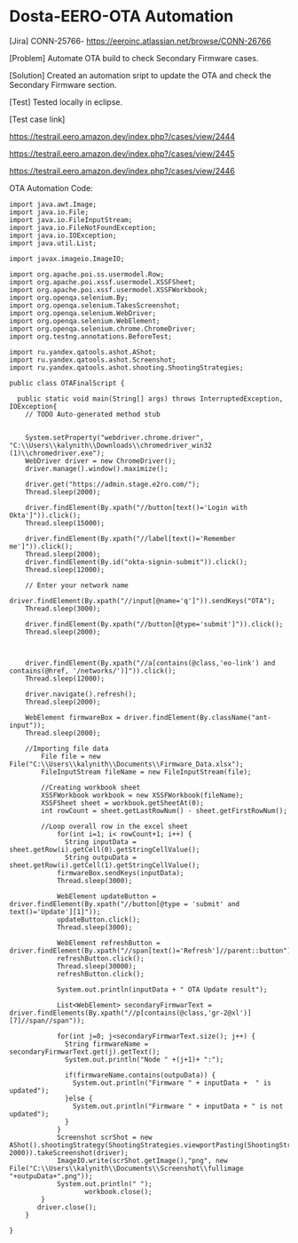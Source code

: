 # Dosta-EERO-OTA Automation 
[Jira] CONN-25766- https://eeroinc.atlassian.net/browse/CONN-26766

[Problem] Automate OTA build to check Secondary Firmware cases.

[Solution] Created an automation sript to update the OTA and check the Secondary Firmware section.

[Test] Tested locally in eclipse.

[Test case link]

https://testrail.eero.amazon.dev/index.php?/cases/view/2444

https://testrail.eero.amazon.dev/index.php?/cases/view/2445

https://testrail.eero.amazon.dev/index.php?/cases/view/2446

OTA Automation Code:

    import java.awt.Image;
    import java.io.File;
    import java.io.FileInputStream;
    import java.io.FileNotFoundException;
    import java.io.IOException;
    import java.util.List;

    import javax.imageio.ImageIO;

    import org.apache.poi.ss.usermodel.Row;
    import org.apache.poi.xssf.usermodel.XSSFSheet;
    import org.apache.poi.xssf.usermodel.XSSFWorkbook;
    import org.openqa.selenium.By;
    import org.openqa.selenium.TakesScreenshot;
    import org.openqa.selenium.WebDriver;
    import org.openqa.selenium.WebElement;
    import org.openqa.selenium.chrome.ChromeDriver;
    import org.testng.annotations.BeforeTest;

    import ru.yandex.qatools.ashot.AShot;
    import ru.yandex.qatools.ashot.Screenshot;
    import ru.yandex.qatools.ashot.shooting.ShootingStrategies;

    public class OTAFinalScript {

      public static void main(String[] args) throws InterruptedException, IOException{
        // TODO Auto-generated method stub


        System.setProperty("webdriver.chrome.driver", "C:\\Users\\kalynith\\Downloads\\chromedriver_win32 (1)\\chromedriver.exe");
        WebDriver driver = new ChromeDriver();
        driver.manage().window().maximize();

        driver.get("https://admin.stage.e2ro.com/");
        Thread.sleep(2000);

        driver.findElement(By.xpath("//button[text()='Login with Okta']")).click();
        Thread.sleep(15000);

        driver.findElement(By.xpath("//label[text()='Remember me']")).click();
        Thread.sleep(2000);
        driver.findElement(By.id("okta-signin-submit")).click();
        Thread.sleep(12000);

        // Enter your network name
        driver.findElement(By.xpath("//input[@name='q']")).sendKeys("OTA");
        Thread.sleep(3000);

        driver.findElement(By.xpath("//button[@type='submit']")).click();
        Thread.sleep(2000);



        driver.findElement(By.xpath("//a[contains(@class,'eo-link') and contains(@href, '/networks/')]")).click();
        Thread.sleep(12000);

        driver.navigate().refresh();
        Thread.sleep(2000);

        WebElement firmwareBox = driver.findElement(By.className("ant-input"));
        Thread.sleep(2000);

        //Importing file data
            File file = new File("C:\\Users\\kalynith\\Documents\\Firmware_Data.xlsx");
            FileInputStream fileName = new FileInputStream(file);

            //Creating workbook sheet
            XSSFWorkbook workbook = new XSSFWorkbook(fileName);
            XSSFSheet sheet = workbook.getSheetAt(0);
            int rowCount = sheet.getLastRowNum() - sheet.getFirstRowNum();

            //Loop overall row in the excel sheet
                for(int i=1; i< rowCount+1; i++) {
                  String inputData = sheet.getRow(i).getCell(0).getStringCellValue();
                  String outpuData = sheet.getRow(i).getCell(1).getStringCellValue();
                firmwareBox.sendKeys(inputData);
                Thread.sleep(3000);

                WebElement updateButton = driver.findElement(By.xpath("//button[@type = 'submit' and text()='Update'][1]"));
                updateButton.click();
                Thread.sleep(3000);

                WebElement refreshButton = driver.findElement(By.xpath("//span[text()='Refresh']//parent::button"));
                refreshButton.click();
                Thread.sleep(30000);
                refreshButton.click();

                System.out.println(inputData + " OTA Update result");

                List<WebElement> secondaryFirmwarText = driver.findElements(By.xpath("//p[contains(@class,'gr-2@xl')][7]//span//span"));

                for(int j=0; j<secondaryFirmwarText.size(); j++) {
                  String firmwareName = secondaryFirmwarText.get(j).getText();
                  System.out.println("Node " +(j+1)+ ":");

                  if(firmwareName.contains(outpuData)) {
                    System.out.println("Firmware " + inputData +  " is updated");			
                  }else {
                    System.out.println("Firmware " + inputData + " is not updated");
                  }				
                }
                Screenshot scrShot = new AShot().shootingStrategy(ShootingStrategies.viewportPasting(ShootingStrategies.scaling(1.75f), 2000)).takeScreenshot(driver);
                ImageIO.write(scrShot.getImage(),"png", new File("C:\\Users\\kalynith\\Documents\\Screenshot\\fullimage "+outpuData+".png"));
                System.out.println(" ");
                       workbook.close();
            }		
           driver.close();
        }

    }
